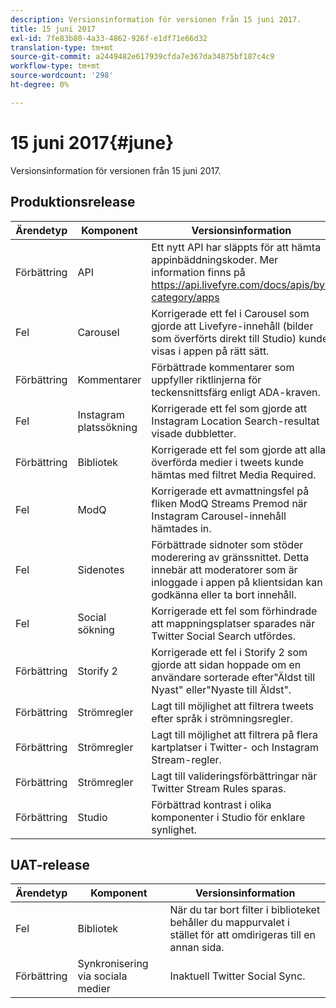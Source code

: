 ```yaml
---
description: Versionsinformation för versionen från 15 juni 2017.
title: 15 juni 2017
exl-id: 7fe83b80-4a33-4862-926f-e1df71e66d32
translation-type: tm+mt
source-git-commit: a2449482e617939cfda7e367da34875bf187c4c9
workflow-type: tm+mt
source-wordcount: '298'
ht-degree: 0%

---
```


# 15 juni 2017{#june}

Versionsinformation för versionen från 15 juni 2017.

## Produktionsrelease

| **Ärendetyp** | **Komponent** | **Versionsinformation** |
|---|---|---|
| Förbättring | API | Ett nytt API har släppts för att hämta appinbäddningskoder. Mer information finns på https://api.livefyre.com/docs/apis/by-category/apps |
| Fel | Carousel | Korrigerade ett fel i Carousel som gjorde att Livefyre-innehåll (bilder som överförts direkt till Studio) kunde visas i appen på rätt sätt. |
| Förbättring | Kommentarer | Förbättrade kommentarer som uppfyller riktlinjerna för teckensnittsfärg enligt ADA-kraven. |
| Fel | Instagram platssökning | Korrigerade ett fel som gjorde att Instagram Location Search-resultat visade dubbletter. |
| Förbättring | Bibliotek | Korrigerade ett fel som gjorde att alla överförda medier i tweets kunde hämtas med filtret Media Required. |
| Fel | ModQ | Korrigerade ett avmattningsfel på fliken ModQ Streams Premod när Instagram Carousel-innehåll hämtades in. |
| Fel | Sidenotes | Förbättrade sidnoter som stöder moderering av gränssnittet. Detta innebär att moderatorer som är inloggade i appen på klientsidan kan godkänna eller ta bort innehåll. |
| Fel | Social sökning | Korrigerade ett fel som förhindrade att mappningsplatser sparades när Twitter Social Search utfördes. |
| Förbättring | Storify 2 | Korrigerade ett fel i Storify 2 som gjorde att sidan hoppade om en användare sorterade efter&quot;Äldst till Nyast&quot; eller&quot;Nyaste till Äldst&quot;. |
| Förbättring | Strömregler | Lagt till möjlighet att filtrera tweets efter språk i strömningsregler. |
| Förbättring | Strömregler | Lagt till möjlighet att filtrera på flera kartplatser i Twitter- och Instagram Stream-regler. |
| Förbättring | Strömregler | Lagt till valideringsförbättringar när Twitter Stream Rules sparas. |
| Förbättring | Studio | Förbättrad kontrast i olika komponenter i Studio för enklare synlighet. |

## UAT-release

| **Ärendetyp** | **Komponent** | **Versionsinformation** |
|---|---|---|
| Fel | Bibliotek | När du tar bort filter i biblioteket behåller du mappurvalet i stället för att omdirigeras till en annan sida. |
| Förbättring | Synkronisering via sociala medier | Inaktuell Twitter Social Sync. |
